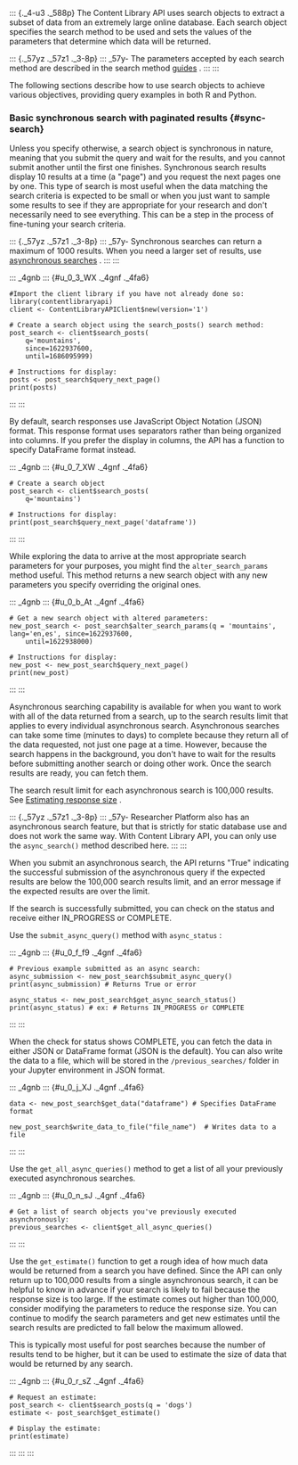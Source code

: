 ::: {._4-u3 ._588p}
The Content Library API uses search objects to extract a subset of data
from an extremely large online database. Each search object specifies
the search method to be used and sets the values of the parameters that
determine which data will be returned.

::: {._57yz ._57z1 ._3-8p}
::: _57y-
The parameters accepted by each search method are described in the
search method [guides](/docs/content-library-api/guides) .
:::
:::

The following sections describe how to use search objects to achieve
various objectives, providing query examples in both R and Python.

### Basic synchronous search with paginated results {#sync-search}

Unless you specify otherwise, a search object is synchronous in nature,
meaning that you submit the query and wait for the results, and you
cannot submit another until the first one finishes. Synchronous search
results display 10 results at a time (a \"page\") and you request the
next pages one by one. This type of search is most useful when the data
matching the search criteria is expected to be small or when you just
want to sample some results to see if they are appropriate for your
research and don\'t necessarily need to see everything. This can be a
step in the process of fine-tuning your search criteria.

::: {._57yz ._57z1 ._3-8p}
::: _57y-
Synchronous searches can return a maximum of 1000 results. When you need
a larger set of results, use [asynchronous searches](#async-search) .
:::
:::

::: _4gnb
::: {#u_0_3_WX ._4gnf ._4fa6}
``` {.prettyprint .lang-r}
#Import the client library if you have not already done so:        
library(contentlibraryapi)
client <- ContentLibraryAPIClient$new(version='1')

# Create a search object using the search_posts() search method:
post_search <- client$search_posts(
    q='mountains',
    since=1622937600,
    until=1686095999)
        
# Instructions for display:        
posts <- post_search$query_next_page()
print(posts)
```
:::
:::

By default, search responses use JavaScript Object Notation (JSON)
format. This response format uses separators rather than being organized
into columns. If you prefer the display in columns, the API has a
function to specify DataFrame format instead.

::: _4gnb
::: {#u_0_7_XW ._4gnf ._4fa6}
``` {.prettyprint .lang-r}
# Create a search object
post_search <- client$search_posts(
    q='mountains')
        
# Instructions for display:        
print(post_search$query_next_page('dataframe'))
```
:::
:::

While exploring the data to arrive at the most appropriate search
parameters for your purposes, you might find the ` alter_search_params `
method useful. This method returns a new search object with any new
parameters you specify overriding the original ones.

::: _4gnb
::: {#u_0_b_At ._4gnf ._4fa6}
``` {.prettyprint .lang-r}
# Get a new search object with altered parameters:
new_post_search <- post_search$alter_search_params(q = 'mountains', lang='en,es', since=1622937600,
    until=1622938000)

# Instructions for display:
new_post <- new_post_search$query_next_page()
print(new_post)
```
:::
:::

Asynchronous searching capability is available for when you want to work
with all of the data returned from a search, up to the search results
limit that applies to every individual asynchronous search. Asynchronous
searches can take some time (minutes to days) to complete because they
return all of the data requested, not just one page at a time. However,
because the search happens in the background, you don\'t have to wait
for the results before submitting another search or doing other work.
Once the search results are ready, you can fetch them.

The search result limit for each asynchronous search is 100,000 results.
See [Estimating response size](#estimate) .

::: {._57yz ._57z1 ._3-8p}
::: _57y-
Researcher Platform also has an asynchronous search feature, but that is
strictly for static database use and does not work the same way. With
Content Library API, you can only use the ` async_search() ` method
described here.
:::
:::

When you submit an asynchronous search, the API returns \"True\"
indicating the successful submission of the asynchronous query if the
expected results are below the 100,000 search results limit, and an
error message if the expected results are over the limit.

If the search is successfully submitted, you can check on the status and
receive either IN_PROGRESS or COMPLETE.

Use the ` submit_async_query() ` method with ` async_status ` :

::: _4gnb
::: {#u_0_f_f9 ._4gnf ._4fa6}
``` {.prettyprint .lang-r}
# Previous example submitted as an async search:
async_submission <- new_post_search$submit_async_query()
print(async_submission) # Returns True or error

async_status <- new_post_search$get_async_search_status()
print(async_status) # ex: # Returns IN_PROGRESS or COMPLETE
```
:::
:::

When the check for status shows COMPLETE, you can fetch the data in
either JSON or DataFrame format (JSON is the default). You can also
write the data to a file, which will be stored in the
` /previous_searches/ ` folder in your Jupyter environment in JSON
format.

::: _4gnb
::: {#u_0_j_XJ ._4gnf ._4fa6}
``` {.prettyprint .lang-r}
data <- new_post_search$get_data("dataframe") # Specifies DataFrame format
        
new_post_search$write_data_to_file("file_name")  # Writes data to a file
```
:::
:::

Use the ` get_all_async_queries() ` method to get a list of all your
previously executed asynchronous searches.

::: _4gnb
::: {#u_0_n_sJ ._4gnf ._4fa6}
``` {.prettyprint .lang-r}
# Get a list of search objects you've previously executed asynchronously:
previous_searches <- client$get_all_async_queries()
```
:::
:::

Use the ` get_estimate() ` function to get a rough idea of how much data
would be returned from a search you have defined. Since the API can only
return up to 100,000 results from a single asynchronous search, it can
be helpful to know in advance if your search is likely to fail because
the response size is too large. If the estimate comes out higher than
100,000, consider modifying the parameters to reduce the response size.
You can continue to modify the search parameters and get new estimates
until the search results are predicted to fall below the maximum
allowed.

This is typically most useful for post searches because the number of
results tend to be higher, but it can be used to estimate the size of
data that would be returned by any search.

::: _4gnb
::: {#u_0_r_sZ ._4gnf ._4fa6}
``` {.prettyprint .lang-r}
# Request an estimate:
post_search <- client$search_posts(q = 'dogs')
estimate <- post_search$get_estimate()
        
# Display the estimate:        
print(estimate)
```
:::
:::
:::
